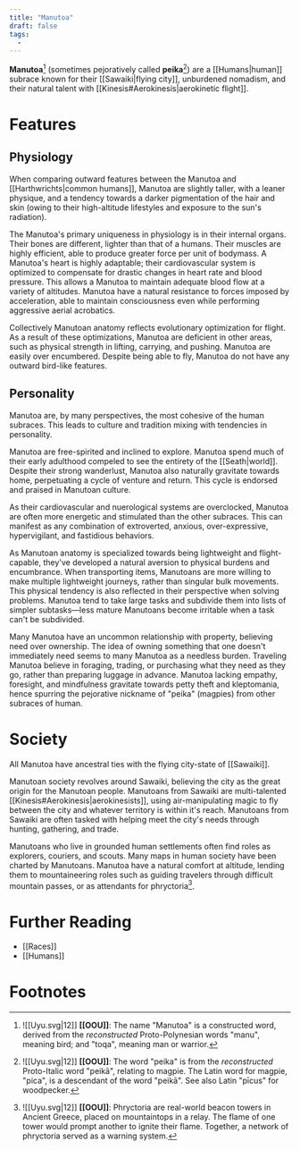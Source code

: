 ```yaml
---
title: "Manutoa"
draft: false
tags:
  - 
---
```


**Manutoa**[^toa]  (sometimes  pejoratively called **peika**[^pei]) are a [[Humans|human]] subrace known for their [[Sawaiki|flying city]], unburdened nomadism, and their natural talent with [[Kinesis#Aerokinesis|aerokinetic flight]].

# Features
## Physiology
When comparing outward features between the Manutoa and [[Harthwrichts|common humans]], Manutoa are slightly taller, with a leaner physique, and a tendency towards a darker pigmentation of the hair and skin (owing to their high-altitude lifestyles and exposure to the sun's radiation). 

The Manutoa's primary uniqueness in physiology is in their internal organs. Their bones are different, lighter than that of a humans. Their muscles are highly efficient, able to produce greater force per unit of bodymass. A Manutoa's heart is highly adaptable; their cardiovascular system is optimized to compensate for drastic changes in heart rate and blood pressure. This allows a Manutoa to maintain adequate blood flow at a variety of altitudes. Manutoa have a natural resistance to forces imposed by acceleration, able to maintain consciousness even while performing aggressive aerial acrobatics. 

Collectively Manutoan anatomy reflects evolutionary optimization for flight. As a result of these optimizations, Manutoa are deficient in other areas, such as physical strength in lifting, carrying, and pushing. Manutoa are easily over encumbered. Despite being able to fly, Manutoa do not have any outward bird-like features.

## Personality
Manutoa are, by many perspectives, the most cohesive of the human subraces. This leads to culture and tradition mixing with tendencies in personality.

Manutoa are free-spirited and inclined to explore. Manutoa spend much of their early adulthood compeled to see the entirety of the [[Seath|world]]. Despite their strong wanderlust, Manutoa also naturally gravitate towards home, perpetuating a cycle of venture and return. This cycle is endorsed and praised in Manutoan culture.

As their cardiovascular and nuerological systems are overclocked, Manutoa are often more energetic and stimulated than the other subraces. This can manifest as any combination of extroverted, anxious, over-expressive, hypervigilant, and fastidious behaviors. 

As Manutoan anatomy is specialized towards being lightweight and flight-capable, they've developed a natural aversion to physical burdens and encumbrance. When transporting items, Manutoans are more willing to make multiple lightweight journeys, rather than singular bulk movements. This physical tendency is also reflected in their perspective when solving problems. Manutoa tend to take large tasks and subdivide them into lists of simpler subtasks—less mature Manutoans become irritable when a task can't be subdivided.

Many Manutoa have an uncommon relationship with property, believing need over ownership. The idea of owning something that one doesn't immediately need seems to many Manutoa as a needless burden. Traveling Manutoa believe in foraging, trading, or purchasing what they need as they go, rather than preparing luggage in advance. Manutoa lacking empathy, foresight, and mindfulness gravitate towards petty theft and kleptomania, hence spurring the pejorative nickname of "peika" (magpies) from other subraces of human.

# Society
All Manutoa have ancestral ties with the flying city-state of [[Sawaiki]].

Manutoan society revolves around Sawaiki, believing the city as the great origin for the Manutoan people. Manutoans from Sawaiki are multi-talented [[Kinesis#Aerokinesis|aerokinesists]], using air-manipulating magic to fly between the city and whatever territory is within it's reach. Manutoans from Sawaiki are often tasked with helping meet the city's needs through hunting, gathering, and trade.

Manutoans who live in grounded human settlements often find roles as explorers, couriers, and scouts. Many maps in human society have been charted by Manutoans. Manutoa have a natural comfort at altitude, lending them to mountaineering roles such as guiding travelers through difficult mountain passes, or as attendants for phryctoria[^phry].

# Further Reading
- [[Races]]
- [[Humans]]

# Footnotes
[^toa]: ![[Uyu.svg|12]] **[[OOU]]**: The name "Manutoa" is a constructed word, derived from the *reconstructed* Proto-Polynesian words "manu", meaning bird; and "toqa", meaning man or warrior. 

[^pei]: ![[Uyu.svg|12]] **[[OOU]]**: The word "peika" is from the *reconstructed* Proto-Italic word "peikā", relating to magpie. The Latin word for magpie, "pica", is a descendant of the word "peikā". See also Latin "pīcus" for woodpecker.

[^phry]: ![[Uyu.svg|12]] **[[OOU]]**: Phryctoria are real-world beacon towers in Ancient Greece, placed on mountaintops in a relay. The flame of one tower would prompt another to ignite their flame. Together, a network of phryctoria served as a warning system. 
